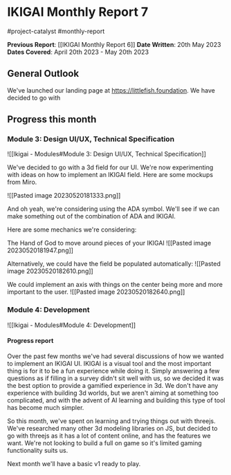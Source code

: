 # IKIGAI Monthly Report 7
#project-catalyst #monthly-report

**Previous Report**: [[IKIGAI Monthly Report 6]]
**Date Written**: 20th May 2023
**Dates Covered**: April 20th 2023 - May 20th 2023

## General Outlook
We've launched our landing page at https://littlefish.foundation. We have decided to go with 


## Progress this month
### Module 3: Design UI/UX, Technical Specification
![[Ikigai - Modules#Module 3: Design UI/UX, Technical Specification]]

We've decided to go with a 3d field for our UI. We're now experimenting with ideas on how to implement an IKIGAI field. Here are some mockups from Miro.

![[Pasted image 20230520181333.png]]

And oh yeah, we're considering using the ADA symbol. We'll see if we can make something out of the combination of ADA and IKIGAI.

Here are some mechanics we're considering: 

The Hand of God to move around pieces of your IKIGAI
   ![[Pasted image 20230520181947.png]]
   
Alternatively, we could have the field be populated automatically: 
![[Pasted image 20230520182610.png]]

We could implement an axis with things on the center being more and more important to the user.
![[Pasted image 20230520182640.png]]

### Module 4: Development
![[Ikigai - Modules#Module 4: Development]]

#### Progress report
Over the past few months we've had several discussions of how we wanted to implement an IKIGAI UI. IKIGAI is a visual tool and the most important thing is for it to be a fun experience while doing it. Simply answering a few questions as if filling in a survey didn't sit well with us, so we decided it was the best option to provide a gamified experience in 3d. We don't have any experience with building 3d worlds, but we aren't aiming at something too complicated, and with the advent of AI learning and building this type of tool has become much simpler. 

So this month, we've spent on learning and trying things out with threejs. We've researched many other 3d modeling libraries on JS, but decided to go with threejs as it has a lot of content online, and has the features we want. We're not looking to build a full on game so it's limited gaming functionality suits us. 

Next month we'll have a basic v1 ready to play.